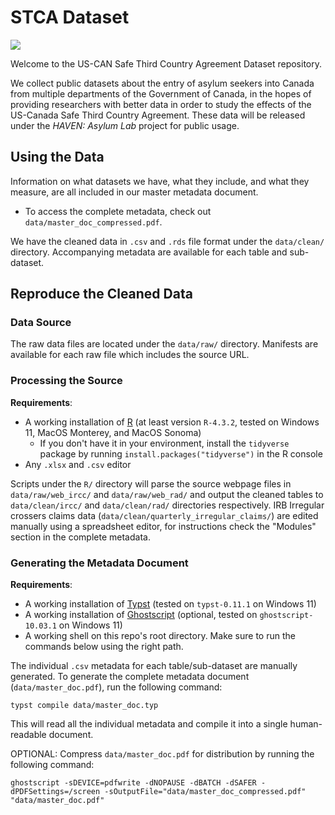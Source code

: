 # STCA Dataset
[![](<https://img.shields.io/badge/Dataverse DOI-10.5683/SP3/WBSFPE-orange>)](https://borealisdata.ca/dataverse/stca)

Welcome to the US-CAN Safe Third Country Agreement Dataset repository.

We collect public datasets about the entry of asylum seekers into Canada from multiple departments of the Government of Canada, in the hopes of providing researchers with better data in order to study the effects of the US-Canada Safe Third Country Agreement.
These data will be released under the _HAVEN: Asylum Lab_ project for public usage.

## Using the Data
Information on what datasets we have, what they include, and what they measure, are all included in our master metadata document.
- To access the complete metadata, check out `data/master_doc_compressed.pdf`.

We have the cleaned data in `.csv` and `.rds` file format under the `data/clean/` directory.
Accompanying metadata are available for each table and sub-dataset.


## Reproduce the Cleaned Data
### Data Source
The raw data files are located under the `data/raw/` directory.
Manifests are available for each raw file which includes the source URL.

### Processing the Source
**Requirements**:
- A working installation of [R](https://www.r-project.org/) (at least version `R-4.3.2`, tested on Windows 11, MacOS Monterey, and MacOS Sonoma)
  - If you don't have it in your environment, install the `tidyverse` package by running `install.packages("tidyverse")` in the R console
- Any `.xlsx` and `.csv` editor

Scripts under the `R/` directory will parse the source webpage files in `data/raw/web_ircc/` and `data/raw/web_rad/` and output the cleaned tables to `data/clean/ircc/` and `data/clean/rad/` directories respectively.
IRB Irregular crossers claims data (`data/clean/quarterly_irregular_claims/`) are edited manually using a spreadsheet editor, for instructions check the "Modules" section in the complete metadata.

### Generating the Metadata Document
**Requirements**:
- A working installation of [Typst](https://typst.app/) (tested on `typst-0.11.1` on Windows 11)
- A working installation of [Ghostscript](https://ghostscript.com/index.html) (optional, tested on `ghostscript-10.03.1` on Windows 11)
- A working shell on this repo's root directory. Make sure to run the commands below using the right path.

The individual `.csv` metadata for each table/sub-dataset are manually generated.
To generate the complete metadata document (`data/master_doc.pdf`), run the following command:
```
typst compile data/master_doc.typ
```
This will read all the individual metadata and compile it into a single human-readable document.

OPTIONAL: Compress `data/master_doc.pdf` for distribution by running the following command:
```
ghostscript -sDEVICE=pdfwrite -dNOPAUSE -dBATCH -dSAFER -dPDFSettings=/screen -sOutputFile="data/master_doc_compressed.pdf" "data/master_doc.pdf"
```
